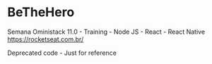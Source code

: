 # BeTheHero
Semana Oministack 11.0 - Training - Node JS - React - React Native
https://rocketseat.com.br/

Deprecated code - Just for reference
